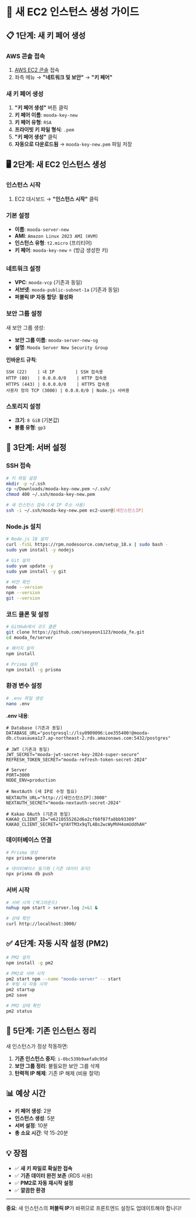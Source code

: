 # 🚀 새 EC2 인스턴스 생성 가이드

## 📋 1단계: 새 키 페어 생성

### AWS 콘솔 접속

1. [AWS EC2 콘솔](https://console.aws.amazon.com/ec2/) 접속
2. 좌측 메뉴 → **"네트워크 및 보안"** → **"키 페어"**

### 새 키 페어 생성

1. **"키 페어 생성"** 버튼 클릭
2. **키 페어 이름**: `mooda-key-new`
3. **키 페어 유형**: `RSA`
4. **프라이빗 키 파일 형식**: `.pem`
5. **"키 페어 생성"** 클릭
6. **자동으로 다운로드됨** → `mooda-key-new.pem` 파일 저장

## 🖥️ 2단계: 새 EC2 인스턴스 생성

### 인스턴스 시작

1. EC2 대시보드 → **"인스턴스 시작"** 클릭

### 기본 설정

- **이름**: `mooda-server-new`
- **AMI**: `Amazon Linux 2023 AMI (HVM)`
- **인스턴스 유형**: `t2.micro` (프리티어)
- **키 페어**: `mooda-key-new` ⭐ (방금 생성한 키)

### 네트워크 설정

- **VPC**: `mooda-vcp` (기존과 동일)
- **서브넷**: `mooda-public-subnet-1a` (기존과 동일)
- **퍼블릭 IP 자동 할당**: **활성화**

### 보안 그룹 설정

새 보안 그룹 생성:

- **보안 그룹 이름**: `mooda-server-new-sg`
- **설명**: `Mooda Server New Security Group`

**인바운드 규칙**:

```
SSH (22)    | 내 IP        | SSH 접속용
HTTP (80)   | 0.0.0.0/0    | HTTP 접속용
HTTPS (443) | 0.0.0.0/0    | HTTPS 접속용
사용자 정의 TCP (3000) | 0.0.0.0/0 | Node.js 서버용
```

### 스토리지 설정

- **크기**: `8 GiB` (기본값)
- **볼륨 유형**: `gp3`

## 🔧 3단계: 서버 설정

### SSH 접속

```bash
# 키 파일 설정
mkdir -p ~/.ssh
cp ~/Downloads/mooda-key-new.pem ~/.ssh/
chmod 400 ~/.ssh/mooda-key-new.pem

# 새 인스턴스 접속 (새 IP 주소 사용)
ssh -i ~/.ssh/mooda-key-new.pem ec2-user@[새인스턴스IP]
```

### Node.js 설치

```bash
# Node.js 18 설치
curl -fsSL https://rpm.nodesource.com/setup_18.x | sudo bash -
sudo yum install -y nodejs

# Git 설치
sudo yum update -y
sudo yum install -y git

# 버전 확인
node --version
npm --version
git --version
```

### 코드 클론 및 설정

```bash
# GitHub에서 코드 클론
git clone https://github.com/seoyeon1123/mooda_fe.git
cd mooda_fe/server

# 패키지 설치
npm install

# Prisma 설치
npm install -g prisma
```

### 환경 변수 설정

```bash
# .env 파일 생성
nano .env
```

**.env 내용**:

```env
# Database (기존과 동일)
DATABASE_URL="postgresql://lsy0909096:Lee355400!@mooda-db.ctuasauea1z7.ap-northeast-2.rds.amazonaws.com:5432/postgres"

# JWT (기존과 동일)
JWT_SECRET="mooda-jwt-secret-key-2024-super-secure"
REFRESH_TOKEN_SECRET="mooda-refresh-token-secret-2024"

# Server
PORT=3000
NODE_ENV=production

# NextAuth (새 IP로 수정 필요)
NEXTAUTH_URL="http://[새인스턴스IP]:3000"
NEXTAUTH_SECRET="mooda-nextauth-secret-2024"

# Kakao OAuth (기존과 동일)
KAKAO_CLIENT_ID="e6210555262d6a2cf68f87fa8bb93309"
KAKAO_CLIENT_SECRET="qYAYTM3x9qTL4Bs2wcWyMVH4omUddhAH"
```

### 데이터베이스 연결

```bash
# Prisma 생성
npx prisma generate

# 데이터베이스 동기화 (기존 데이터 유지)
npx prisma db push
```

### 서버 시작

```bash
# 서버 시작 (백그라운드)
nohup npm start > server.log 2>&1 &

# 상태 확인
curl http://localhost:3000/
```

## ✅ 4단계: 자동 시작 설정 (PM2)

```bash
# PM2 설치
npm install -g pm2

# PM2로 서버 시작
pm2 start npm --name "mooda-server" -- start
# 부팅 시 자동 시작
pm2 startup
pm2 save

# PM2 상태 확인
pm2 status
```

## 🎯 5단계: 기존 인스턴스 정리

새 인스턴스가 정상 작동하면:

1. **기존 인스턴스 중지**: `i-0bc539b9aefa0c95d`
2. **보안 그룹 정리**: 불필요한 보안 그룹 삭제
3. **탄력적 IP 해제**: 기존 IP 해제 (비용 절약)

## 📊 예상 시간

- **키 페어 생성**: 2분
- **인스턴스 생성**: 5분
- **서버 설정**: 10분
- **총 소요 시간**: 약 15-20분

## 💡 장점

- ✅ **새 키 파일로 확실한 접속**
- ✅ **기존 데이터 완전 보존** (RDS 사용)
- ✅ **PM2로 자동 재시작 설정**
- ✅ **깔끔한 환경**

---

**중요**: 새 인스턴스의 **퍼블릭 IP**가 바뀌므로 프론트엔드 설정도 업데이트해야 합니다!
